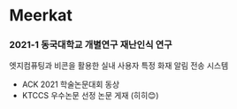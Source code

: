 Meerkat
=======
### 2021-1 동국대학교 개별연구 재난인식 연구

엣지컴퓨팅과 비콘을 활용한 실내 사용자 특정 화재 알림 전송 시스템

+ ACK 2021 학술논문대회 동상
+ KTCCS 우수논문 선정 논문 게재 (히히😊)

